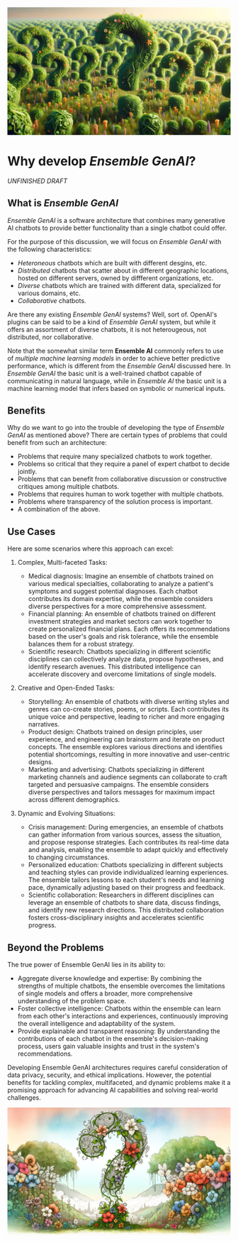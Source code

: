 <banner class="page-header" role="banner">
  <img src="../assets/images/q1.webp" alt="Banner Image" style="">
</banner>

# Why develop *Ensemble GenAI*?

*UNFINISHED DRAFT*

## What is *Ensemble GenAI*

*Ensemble GenAI* is a software architecture that combines many generative AI chatbots to provide better functionality than a single chatbot could offer.

For the purpose of this discussion, we will focus on *Ensemble GenAI* with the following characteristics:

- *Heteroneous* chatbots which are built with different desgins, etc. 
- *Distributed* chatbots that scatter about in different geographic locations, hosted on different servers, owned by diffferent organizations, etc.
- *Diverse* chatbots which are trained with different data, specialized for various domains, etc.
- *Collaborative* chatbots.

Are there any existing *Ensemble GenAI* systems? Well, sort of. OpenAI's plugins can be said to be a kind of *Ensemble GenAI* system, but while it offers an assortment of diverse chatbots, it is not heterougeous, not distributed, nor collaborative.

Note that the somewhat similar term **Ensemble AI** commonly refers to use of *multiple machine learning models* in order to achieve better predictive performance, which is different from the *Ensemble GenAI* discussed here. In *Ensemble GenAI* the basic unit is a well-trained chatbot capable of communicating in natural language, while in *Ensemble AI* the basic unit is a machine learning model that infers based on symbolic or numerical inputs.

## Benefits

Why do we want to go into the trouble of developing the type of *Ensemble GenAI* as mentioned above? There are certain types of problems that could benefit from such an architecture:

- Problems that require many specialized chatbots to work together.
- Problems so critical that they require a panel of expert chatbot to decide jointly.
- Problems that can benefit from collaborative discussion or constructive critiques among multiple chatbots.
- Problems that requires human to work together with multiple chatbots. 
- Problems where transparency of the solution process is important. 
- A combination of the above.

## Use Cases

 Here are some scenarios where this approach can excel:

1. Complex, Multi-faceted Tasks:

   - Medical diagnosis: Imagine an ensemble of chatbots trained on various medical specialties, collaborating to analyze a patient's symptoms and suggest potential diagnoses. Each chatbot contributes its domain expertise, while the ensemble considers diverse perspectives for a more comprehensive assessment.
   - Financial planning: An ensemble of chatbots trained on different investment strategies and market sectors can work together to create personalized financial plans. Each offers its recommendations based on the user's goals and risk tolerance, while the ensemble balances them for a robust strategy.
   - Scientific research: Chatbots specializing in different scientific disciplines can collectively analyze data, propose hypotheses, and identify research avenues. This distributed intelligence can accelerate discovery and overcome limitations of single models.

2. Creative and Open-Ended Tasks:

   - Storytelling: An ensemble of chatbots with diverse writing styles and genres can co-create stories, poems, or scripts. Each contributes its unique voice and perspective, leading to richer and more engaging narratives.
   - Product design: Chatbots trained on design principles, user experience, and engineering can brainstorm and iterate on product concepts. The ensemble explores various directions and identifies potential shortcomings, resulting in more innovative and user-centric designs.
   - Marketing and advertising: Chatbots specializing in different marketing channels and audience segments can collaborate to craft targeted and persuasive campaigns. The ensemble considers diverse perspectives and tailors messages for maximum impact across different demographics.

3. Dynamic and Evolving Situations:

   - Crisis management: During emergencies, an ensemble of chatbots can gather information from various sources, assess the situation, and propose response strategies. Each contributes its real-time data and analysis, enabling the ensemble to adapt quickly and effectively to changing circumstances.
   - Personalized education: Chatbots specializing in different subjects and teaching styles can provide individualized learning experiences. The ensemble tailors lessons to each student's needs and learning pace, dynamically adjusting based on their progress and feedback.
   - Scientific collaboration: Researchers in different disciplines can leverage an ensemble of chatbots to share data, discuss findings, and identify new research directions. This distributed collaboration fosters cross-disciplinary insights and accelerates scientific progress.

## Beyond the Problems

The true power of Ensemble GenAI lies in its ability to:

   - Aggregate diverse knowledge and expertise: By combining the strengths of multiple chatbots, the ensemble overcomes the limitations of single models and offers a broader, more comprehensive understanding of the problem space.
   - Foster collective intelligence: Chatbots within the ensemble can learn from each other's interactions and experiences, continuously improving the overall intelligence and adaptability of the system.
   - Provide explainable and transparent reasoning: By understanding the contributions of each chatbot in the ensemble's decision-making process, users gain valuable insights and trust in the system's recommendations.

Developing Ensemble GenAI architectures requires careful consideration of data privacy, security, and ethical implications. However, the potential benefits for tackling complex, multifaceted, and dynamic problems make it a promising approach for advancing AI capabilities and solving real-world challenges.

<banner class="page-header" role="banner">
  <img src="../assets/images/q3.webp" alt="Banner Image">
</banner>
